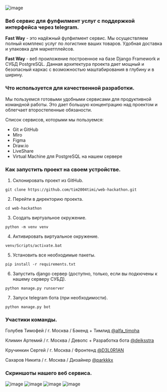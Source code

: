 ![image](https://github.com/tim2004timi/web-hackathon/assets/119188676/cd428301-cedb-402d-94fa-a7a3adc3b2fb)

### Веб сервис для фулфилмент услуг с поддержкой интерфейса через telegram.

__Fast Way__ - это надёжный фулфилмент сервис. Мы осуществляем полный комплекс услуг
по логистике ваших товаров. Удобная доставка и упаковка для маркетплейсов.

__Fast Way__ - веб проиложение построенное на базе Django Framework и 
СУБД PostgreSQL. Данная архитектура проекта дает мощный и безопасный каркас с
возможностью маштабирования в глубину и в ширину.

### Что используется для качественной разработки.

Мы пользуемся готовыми удобными сервисами для продуктивной командной работы.
Это дает большую концентрацию над проектом и облегчает второстепенные обязаности.

Список сервисов, которыми мы пользуемся:

- Git и GitHub
- Miro
- Figma
- Draw.io
- LiveShare
- Virtual Machine для PostgreSQL на нашем сервере

### Как запустить проект на своем устройстве.

1. Склонировать проект из GitHub.

```shell
git clone https://github.com/tim2004timi/web-hackathon.git
```

2. Перейти в директорию проекта.

```shell 
cd web-hackathon
```

3. Создать виртуальное окружение.

```shell 
python -m venv venv
```

4. Активировать виртуальное окружение.

```shell 
venv/Scripts/activate.bat
```

5. Установить все необходимые пакеты.

```shell 
pip install -r requirements.txt
```

6. Запустить django сервер (доступно, только, если вы подкючены к нашему серверу СУБД).

```shell 
python manage.py runserver
```

7. Запуск telegram бота (при необходимости).

```shell 
python manage.py bot
```

### Участики команды.

Голубев Тимофей / г. Москва / Бэкенд + Тимлид [@alfa_timoha](https://t.me/alfa_timoha)

Климин Артемий / г. Москва / Девопс + Разработка бота [@deiksstra](https://t.me/deiksstra)

Кручинкин Сергей / г. Москва / Фронтенд [@D3L0R1AN](https://t.me/D3L0R1AN)

Сахаров Никита / г. Москва / Дизайнер [@parkkkx](https://t.me/parkkkx)

### Скриншоты нашего веб сервиса.

![image](https://github.com/tim2004timi/web-hackathon/assets/119188676/11e466c9-cce6-4868-b154-158cdc02289c)
![image](https://github.com/tim2004timi/web-hackathon/assets/119188676/f9ce9fb8-144b-43ba-84d2-d958634d8167)
![image](https://github.com/tim2004timi/web-hackathon/assets/119188676/243aeaa3-db05-466c-9f97-7472913f950f)
![image](https://github.com/tim2004timi/web-hackathon/assets/119188676/d7eea4bd-7ffc-41f3-a787-f22ec27bd1ec)
